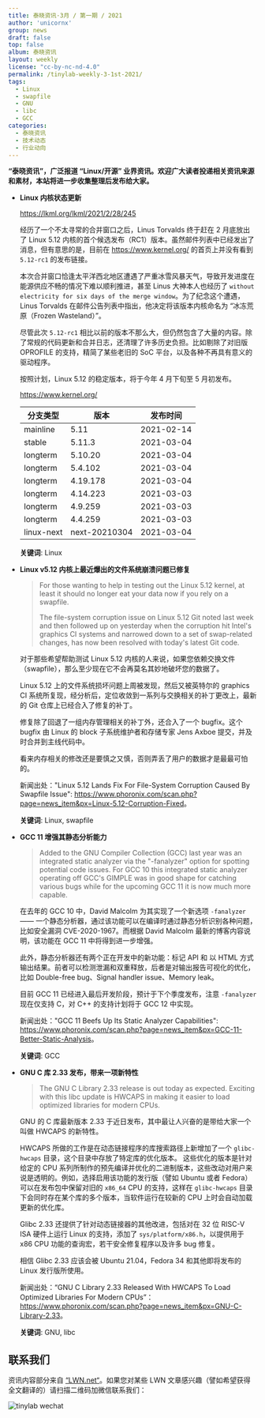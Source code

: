 ```yaml
---
title: 泰晓资讯·3月 / 第一期 / 2021
author: 'unicornx'
group: news
draft: false
top: false
album: 泰晓资讯
layout: weekly
license: "cc-by-nc-nd-4.0"
permalink: /tinylab-weekly-3-1st-2021/
tags:
  - Linux
  - swapfile
  - GNU
  - libc
  - GCC
categories:
  - 泰晓资讯
  - 技术动态
  - 行业动向
---
```


**“泰晓资讯”，广泛报道 “Linux/开源” 业界资讯。欢迎广大读者投递相关资讯来源和素材，本站将进一步收集整理后发布给大家。**

- **Linux 内核状态更新**

    <https://lkml.org/lkml/2021/2/28/245>

    经历了一个不太寻常的合并窗口之后，Linus Torvalds 终于赶在 2 月底放出了 Linux 5.12 内核的首个候选发布（RC1）版本。虽然邮件列表中已经发出了消息，但有意思的是，目前在 <https://www.kernel.org/> 的首页上并没有看到 `5.12-rc1` 的发布链接。
    
    本次合并窗口恰逢太平洋西北地区遭遇了严重冰雪风暴天气，导致开发进度在能源供应不畅的情况下难以顺利推进，甚至 Linus 大神本人也经历了 `without electricity for six days of the merge window`。为了纪念这个遭遇，Linus Torvalds 在邮件公告列表中指出，他决定将该版本内核命名为 “冰冻荒原（Frozen Wasteland）”。

    尽管此次 `5.12-rc1` 相比以前的版本不那么大，但仍然包含了大量的内容。除了常规的代码更新和合并日志，还清理了许多历史负担。比如剔除了对旧版 OPROFILE 的支持，精简了某些老旧的 SoC 平台，以及各种不再具有意义的驱动程序。
    
    按照计划，Linux 5.12 的稳定版本，将于今年 4 月下旬至 5 月初发布。
    
    <https://www.kernel.org/>

    |分支类型        |版本            |发布时间  |
    |----------------|----------------|----------|
    |mainline        |5.11            |2021-02-14|
    |stable          |5.11.3          |2021-03-04|
    |longterm        |5.10.20         |2021-03-04|
    |longterm        |5.4.102         |2021-03-04|
    |longterm        |4.19.178        |2021-03-04|
    |longterm        |4.14.223        |2021-03-03|
    |longterm        |4.9.259         |2021-03-03|
    |longterm        |4.4.259         |2021-03-03|
    |linux-next      |next-20210304   |2021-03-04|

    **关键词**: Linux

- **Linux v5.12 内核上最近爆出的文件系统崩溃问题已修复**

    > For those wanting to help in testing out the Linux 5.12 kernel, at least it should no longer eat your data now if you rely on a swapfile.
    >
    > The file-system corruption issue on Linux 5.12 Git noted last week and then followed up on yesterday when the corruption hit Intel's graphics CI systems and narrowed down to a set of swap-related changes, has now been resolved with today's latest Git code.

    对于那些希望帮助测试 Linux 5.12 内核的人来说，如果您依赖交换文件（swapfile），那么至少现在它不会再莫名其妙地破坏您的数据了。

    Linux 5.12 上的文件系统损坏问题上周被发现，然后又被英特尔的 graphics CI 系统所复现，经分析后，定位收敛到一系列与交换相关的补丁更改上，最新的 Git 仓库上已经合入了修复的补丁。
    
    修复除了回退了一组内存管理相关的补丁外，还合入了一个 bugfix。这个 bugfix 由 Linux 的 block 子系统维护者和存储专家 Jens Axboe 提交，并及时合并到主线代码中。
    
    看来内存相关的修改还是要慎之又慎，否则弄丢了用户的数据才是最最可怕的。
    
    新闻出处："Linux 5.12 Lands Fix For File-System Corruption Caused By Swapfile Issue": <https://www.phoronix.com/scan.php?page=news_item&px=Linux-5.12-Corruption-Fixed>。
    
    **关键词**: Linux, swapfile

- **GCC 11 增强其静态分析能力**

    > Added to the GNU Compiler Collection (GCC) last year was an integrated static analyzer via the "-fanalyzer" option for spotting potential code issues. For GCC 10 this integrated static analyzer operating off GCC's GIMPLE was in good shape for catching various bugs while for the upcoming GCC 11 it is now much more capable.

    在去年的 GCC 10 中，David Malcolm 为其实现了一个新选项 `-fanalyzer` —— 一个静态分析器，通过该功能可以在编译时通过静态分析识别各种问题，比如安全漏洞 CVE-2020-1967。而根据 David Malcolm 最新的博客内容说明，该功能在 GCC 11 中将得到进一步增强。

    此外，静态分析器还有两个正在开发中的新功能：标记 API 和 以 HTML 方式输出结果。前者可以检测泄漏和双重释放，后者是对输出报告可视化的优化，比如 Double-free bug、Signal handler issue、Memory leak。

    目前 GCC 11 已经进入最后开发阶段，预计于下个季度发布，注意 `-fanalyzer` 现在仅支持 C，对 C++ 的支持计划将于 GCC 12 中实现。
    
    新闻出处："GCC 11 Beefs Up Its Static Analyzer Capabilities": <https://www.phoronix.com/scan.php?page=news_item&px=GCC-11-Better-Static-Analysis>。
    
    **关键词**: GCC

- **GNU C 库 2.33 发布，带来一项新特性**

    > The GNU C Library 2.33 release is out today as expected. Exciting with this libc update is HWCAPS in making it easier to load optimized libraries for modern CPUs.

    GNU 的 C 库最新版本 2.33 于近日发布，其中最让人兴奋的是带给大家一个叫做 HWCAPS 的新特性。
        
    HWCAPS 所做的工作是在动态链接程序的库搜索路径上新增加了一个 `glibc-hwcaps` 目录，这个目录中存放了特定库的优化版本。 这些优化的版本是针对给定的 CPU 系列所制作的预先编译并优化的二进制版本，这些改动对用户来说是透明的。例如，选择启用该功能的发行版（譬如 Ubuntu 或者 Fedora）可以在发布包中保留对旧的 `x86_64` CPU 的支持，这样在 `glibc-hwcaps` 目录下会同时存在某个库的多个版本，当软件运行在较新的 CPU 上时会自动加载更新的优化库。 
    
    Glibc 2.33 还提供了针对动态链接器的其他改进，包括对在 32 位 RISC-V ISA 硬件上运行 Linux 的支持，添加了 `sys/platform/x86.h`，以提供用于 x86 CPU 功能的查询宏，若干安全修复程序以及许多 bug 修复。

    相信 Glibc 2.33 应该会被 Ubuntu 21.04，Fedora 34 和其他即将发布的 Linux 发行版所使用。
    
    新闻出处：“GNU C Library 2.33 Released With HWCAPS To Load Optimized Libraries For Modern CPUs”：<https://www.phoronix.com/scan.php?page=news_item&px=GNU-C-Library-2.33>。

    **关键词**: GNU, libc

## 联系我们

资讯内容部分来自 [“LWN.net“](https://lwn.net/)。如果您对某些 LWN 文章感兴趣（譬如希望获得全文翻译的）请扫描二维码加微信联系我们：

![tinylab wechat](/images/wechat/tinylab.jpg)
